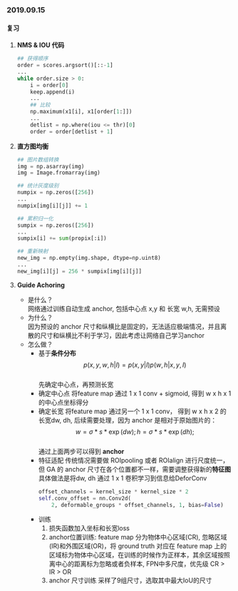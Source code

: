 ### 2019.09.15

#### 复习  
1. **NMS & IOU 代码**
    ```python
    ## 获得顺序
    order = scores.argsort()[::-1]
    ...
    while order.size > 0:
        i = order[0]
        keep.append(i)
        ...
        ## 比较
        np.maximum(x1[i], x1[order[1:]])
        ...
        detlist = np.where(iou <= thr)[0]
        order = order[detlist + 1]

    ```
    

2. **直方图均衡**  
   ```python
   ## 图片数组转换
   img = np.asarray(img)
   img = Image.fromarray(img)

   ## 统计灰度级别
   numpix = np.zeros([256])
   ...
   numpix[img[i][j]] += 1

   ## 累积归一化
   sumpix = np.zeros([256])
   ...
   sumpix[i] += sum(propix[:i])

   ## 重新映射  
   new_img = np.empty(img.shape, dtype=np.uint8)
   ...
   new_img[i][j] = 256 * sumpix[img[i][j]]

   ``` 

3. **Guide Achoring**  
    - 是什么？  
      网络通过训练自动生成 anchor, 包括中心点 x,y 和 长宽 w,h, 无需预设
    - 为什么？  
      因为预设的 anchor 尺寸和纵横比是固定的，无法适应极端情况，并且离散的尺寸和纵横比不利于学习，因此考虑让网络自己学习anchor
    - 怎么做？
      - 基于**条件分布**   
        $$p(x,y,w,h|I) = p(x,y|I)p(w,h|x,y,I)$$  
        先确定中心点，再预测长宽
      - 确定中心点 
        将feature map 通过 1 x 1 conv + sigmoid, 得到 w x h x 1 的中心点坐标得分
      - 确定长宽
        将feature map 通过另一个 1 x 1 conv， 得到 w x h x 2 的长宽dw, dh, 后续需要处理，因为 anchor 是相对于原始图片的：  
        $$
        w = \sigma * s * \exp(dw); h = \sigma * s * \exp(dh); 
        $$  
        通过上面两步可以得到 **anchor**
      - 特征适配
        传统情况需要做 ROIpooling 或者 ROIalign 进行尺度统一，但 GA 的 anchor 尺寸在各个位置都不一样，需要调整获得新的**特征图** 
        具体做法是将dw, dh 通过 1 x 1 卷积学习到信息给DeforConv
        ```python
        offset_channels = kernel_size * kernel_size * 2
        self.conv_offset = nn.Conv2d(
            2, deformable_groups * offset_channels, 1, bias=False)
        ```
      - 训练
        1. 损失函数加入坐标和长宽loss
        2. anchor位置训练: feature map 分为物体中心区域(CR), 忽略区域(IR)和外围区域(OR)，将 ground truth 对应在 feature map 上的区域标为物体中心区域，在训练的时候作为正样本，其余区域按照离中心的距离标为忽略或者负样本, FPN中多尺度，优先级 CR > IR > OR
        3. anchor 尺寸训练
        采样了9组尺寸，选取其中最大IoU的尺寸

   